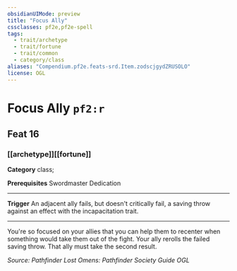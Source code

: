 ```yaml
---
obsidianUIMode: preview
title: "Focus Ally"
cssclasses: pf2e,pf2e-spell
tags:
  - trait/archetype
  - trait/fortune
  - trait/common
  - category/class
aliases: "Compendium.pf2e.feats-srd.Item.zodscjgydZRUSOLO"
license: OGL
---
```

# Focus Ally `pf2:r`
## Feat 16
### [[archetype]][[fortune]]

**Category** class; 



**Prerequisites** Swordmaster Dedication
* * *
**Trigger** An adjacent ally fails, but doesn't critically fail, a saving throw against an effect with the incapacitation trait.

* * *

You're so focused on your allies that you can help them to recenter when something would take them out of the fight. Your ally rerolls the failed saving throw. That ally must take the second result.

*Source: Pathfinder Lost Omens: Pathfinder Society Guide*
*OGL*